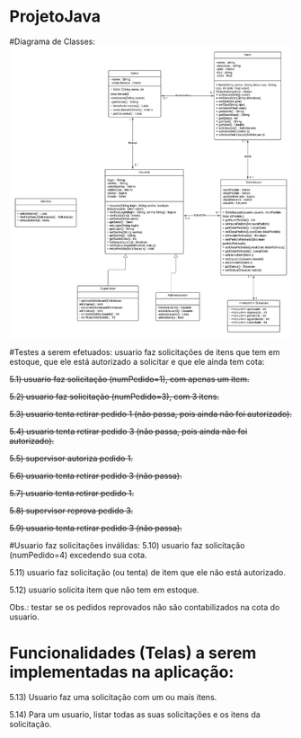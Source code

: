 # ProjetoJava
#Diagrama de Classes:
![Diagrama](diagrama_v17.jpeg)


#Testes a serem efetuados:
usuario faz solicitações de itens que tem em estoque, que ele está
autorizado a solicitar e que ele ainda tem cota:

~~5.1) usuario faz solicitação (numPedido=1), com apenas um item.~~

~~5.2) usuario faz solicitação (numPedido=3), com 3 itens.~~

~~5.3) usuario tenta retirar pedido 1 (não passa, pois ainda não foi autorizado).~~

~~5.4) usuario tenta retirar pedido 3 (não passa, pois ainda não foi autorizado).~~

~~5.5) supervisor autoriza pedido 1.~~

~~5.6) usuario tenta retirar pedido 3 (não passa).~~

~~5.7) usuario tenta retirar pedido 1.~~

~~5.8) supervisor reprova pedido 3.~~

~~5.9) usuario tenta retirar pedido 3 (não passa).~~

#Usuario faz solicitações inválidas:
5.10) usuario faz solicitação (numPedido=4) excedendo sua cota.

5.11) usuario faz solicitação (ou tenta) de item que ele não está autorizado.

5.12) usuario solicita item que não tem em estoque.

Obs.: testar se os pedidos reprovados não são contabilizados na cota do usuario.

# Funcionalidades (Telas) a serem implementadas na aplicação:
5.13) Usuario faz uma solicitação com um ou mais itens.

5.14) Para um usuario, listar todas as suas solicitações e os itens da
solicitação.
